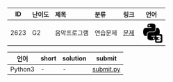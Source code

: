 | ID | 난이도 | 제목 | 분류 | 링크 | 언어 |
| -- | ---- | :-- | :-- | --- | --- |
| 2623 | G2 | 음악프로그램 | 연습문제 | [문제](https://www.acmicpc.net/problem/2623) | [![python3](/assets/python3.svg)](/solutions/%5BG2%5D2623%20음악프로그램/submit.py)  |

| 언어 | short | solution | submit |
| --- | ----- | -------- | ------ |
| Python3 | - | - | [submit.py](submit.py) |
